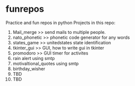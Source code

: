 # funrepos

Practice and fun repos in python Projects in this repo:

1. Mail_merge >> send mails to multiple people.
2. nato_phonetic >> phonetic code generator for any words
3. states_game >> unitedstates state identification
4. tkinter_gui >> GUI, how to write gui in tkinter
5. promodoro >> GUI timer for activites
6. rain alert using smtp
7. motivaltional_quotes using smtp
8. birthday_wisher
9. TBD
10. TBD
